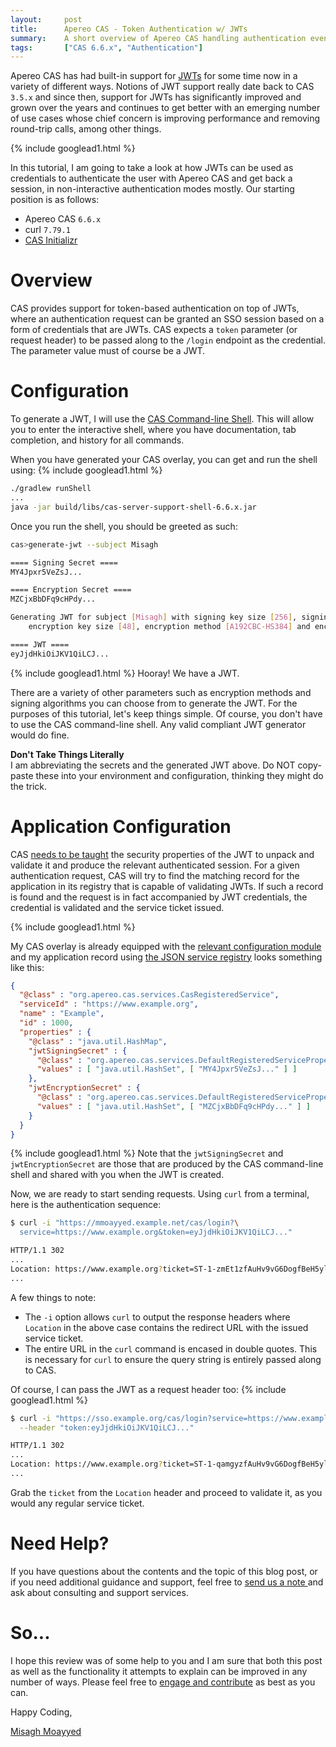 ```yaml
---
layout:     post
title:      Apereo CAS - Token Authentication w/ JWTs
summary:    A short overview of Apereo CAS handling authentication events accompanied by JWTs as credentials.
tags:       ["CAS 6.6.x", "Authentication"]
---
```



Apereo CAS has had built-in support for [JWTs](https://jwt.io/) for some time now in a variety of different ways. Notions of JWT support really date back to CAS `3.5.x` and since then, support for JWTs has significantly improved and grown over the years and continues to get better with an emerging number of use cases whose chief concern is improving performance and removing round-trip calls, among other things.

{% include googlead1.html  %}

In this tutorial, I am going to take a look at how JWTs can be used as credentials to authenticate the user with Apereo CAS and get back a session, in non-interactive authentication modes mostly. Our starting position is as follows:

- Apereo CAS `6.6.x`
- curl `7.79.1`
- [CAS Initializr](https://apereo.github.io/cas/6.6.x/installation/WAR-Overlay-Initializr.html)

# Overview

CAS provides support for token-based authentication on top of JWTs, where an authentication request can be granted an SSO session based on a form of credentials that are JWTs. CAS expects a `token` parameter (or request header) to be passed along to the `/login` endpoint as the credential. The parameter value must of course be a JWT.

# Configuration

To generate a JWT, I will use the [CAS Command-line Shell][shell]. This will allow you to enter the interactive shell, where you have documentation, tab completion, and history for all commands. 

When you have generated your CAS overlay, you can get and run the shell using:
{% include googlead1.html  %}
```bash
./gradlew runShell
...
java -jar build/libs/cas-server-support-shell-6.6.x.jar
```

Once you run the shell, you should be greeted as such:

```bash
cas>generate-jwt --subject Misagh

==== Signing Secret ====
MY4Jpxr5VeZsJ...

==== Encryption Secret ====
MZCjxBbDFq9cHPdy...

Generating JWT for subject [Misagh] with signing key size [256], signing algorithm [HS256],
    encryption key size [48], encryption method [A192CBC-HS384] and encryption algorithm [dir]

==== JWT ====
eyJjdHkiOiJKV1QiLCJ...
```
{% include googlead1.html  %}
Hooray! We have a JWT.

There are a variety of other parameters such as encryption methods and signing algorithms you can choose from to generate the JWT. For the purposes of this tutorial, let's keep things simple. Of course, you don't have to use the CAS command-line shell. Any valid compliant JWT generator would do fine.

<div class="alert alert-info">
  <strong>Don't Take Things Literally</strong><br/>I am abbreviating the secrets and the generated JWT above. Do NOT copy-paste these into your environment and configuration, thinking they might do the trick.
</div>

# Application Configuration

CAS [needs to be taught][jwtauthn] the security properties of the JWT to unpack and validate it and produce the relevant authenticated session. For a given authentication request, CAS will try to find the matching record for the application in its registry that is capable of validating JWTs. If such a record is found and the request is in fact accompanied by JWT credentials, the credential is validated and the service ticket issued.

{% include googlead1.html  %}

My CAS overlay is already equipped with the [relevant configuration module][jwtauthn] and my application record using [the JSON service registry][jsonsvc] looks something like this:

```json
{
  "@class" : "org.apereo.cas.services.CasRegisteredService",
  "serviceId" : "https://www.example.org",
  "name" : "Example",
  "id" : 1000,
  "properties" : {
    "@class" : "java.util.HashMap",
    "jwtSigningSecret" : {
      "@class" : "org.apereo.cas.services.DefaultRegisteredServiceProperty",
      "values" : [ "java.util.HashSet", [ "MY4Jpxr5VeZsJ..." ] ]
    },
    "jwtEncryptionSecret" : {
      "@class" : "org.apereo.cas.services.DefaultRegisteredServiceProperty",
      "values" : [ "java.util.HashSet", [ "MZCjxBbDFq9cHPdy..." ] ]
    }
  }
}
```
{% include googlead1.html  %}
Note that the `jwtSigningSecret` and `jwtEncryptionSecret` are those that are produced by the CAS command-line shell and shared with you when the JWT is created.

Now, we are ready to start sending requests. Using `curl` from a terminal, here is the authentication sequence:

```bash
$ curl -i "https://mmoayyed.example.net/cas/login?\
  service=https://www.example.org&token=eyJjdHkiOiJKV1QiLCJ..."

HTTP/1.1 302
...
Location: https://www.example.org?ticket=ST-1-zmEt1zfAuHv9vG6DogfBeH5ylmc-mmoayyed-4
...
```

A few things to note:

- The `-i` option allows `curl` to output the response headers where `Location` in the above case contains the redirect URL with the issued service ticket.
- The entire URL in the `curl` command is encased in double quotes. This is necessary for `curl` to ensure the query string is entirely passed along to CAS.

Of course, I can pass the JWT as a request header too:
{% include googlead1.html  %}
```bash
$ curl -i "https://sso.example.org/cas/login?service=https://www.example.org" \
  --header "token:eyJjdHkiOiJKV1QiLCJ..."

HTTP/1.1 302
...
Location: https://www.example.org?ticket=ST-1-qamgyzfAuHv9vG6DogfBeH5ylmc-mmoayyed-4
...
```

Grab the `ticket` from the `Location` header and proceed to validate it, as you would any regular service ticket.

# Need Help?

If you have questions about the contents and the topic of this blog post, or if you need additional guidance and support, feel free to [send us a note ](/#contact-section-header) and ask about consulting and support services.

# So...

I hope this review was of some help to you and I am sure that both this post as well as the functionality it attempts to explain can be improved in any number of ways. Please feel free to [engage and contribute][contribguide] as best as you can.

Happy Coding,

[Misagh Moayyed](https://fawnoos.com)

[jwtauthn]: https://apereo.github.io/cas/6.6.x/installation/JWT-Authentication.html
[contribguide]: https://apereo.github.io/cas/developer/Contributor-Guidelines.html
[shell]: https://apereo.github.io/cas/6.6.x/installation/Configuring-Commandline-Shell.html
[jsonsvc]: https://apereo.github.io/cas/6.6.x/installation/JSON-Service-Management.html